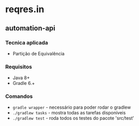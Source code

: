 # reqres.in

## automation-api

### Tecnica aplicada
* Partição de Equivalência

### Requisitos
* Java 8+
* Gradle 6.+

### Comandos
* `gradle wrapper` - necessário para poder rodar o gradlew
* `./gradlew tasks` - mostra todas as tarefas disponíveis
* `./gradlew test` - roda todos os testes do pacote 'src/test'
